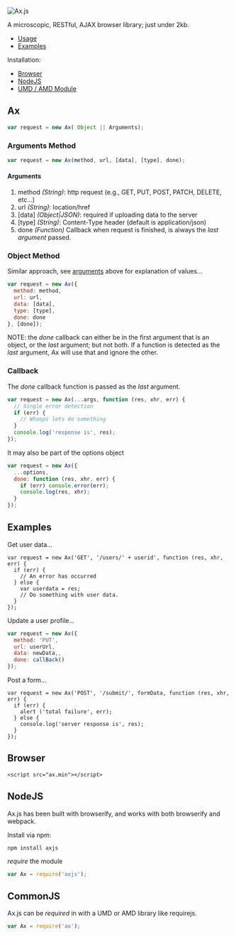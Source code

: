 ![Ax.js](//i.imgur.com/twliVZx.png)

A microscopic, RESTful, AJAX browser library; just under 2kb.
* [Usage](#ax)
* [Examples](#examples)

Installation:
* [Browser](#browser)
* [NodeJS](#nodejs)
* [UMD / AMD Module](#commonjs)

## Ax

```javascript
var request = new Ax( Object || Arguments); 
```
### Arguments Method

```javascript
var request = new Ax(method, url, [data], [type], done);
```

#### Arguments

1. method *(String)*: http request (e.g., GET, PUT, POST, PATCH, DELETE, etc...)
2. url *(String)*: location/href 
3. [data] *(Object|JSON)*: required if uploading data to the server
4. [type] *(String)*: Content-Type header (default is application/json)
5. done *(Function)* Callback when request is finished, is always the *last argument* passed.

### Object Method

Similar approach, see [arguments](#arguments) above for explanation of values...

```javascript
var request = new Ax({
  method: method,
  url: url,
  data: [data],
  type: [type],
  done: done
}, [done]);
```
NOTE:  the *done* callback can either be in the first argument that is an object, or the *last* argument; but not both.  If a function is detected as the *last* argument, Ax will use that and ignore the other.

### Callback

The *done* callback function is passed as the *last* argument.

```javascript
var request = new Ax(...args, function (res, xhr, err) {
  // Single error detection
  if (err) {
    // Whoops lets do something
  }
  console.log('response is', res);
});
```

It may also be part of the options object

```javascript
var request = new Ax({
  ...options,
  done: function (res, xhr, err) {    
    if (err) console.error(err);
    console.log(res, xhr);
  }
});
```
## Examples

Get user data...

```javscript
var request = new Ax('GET', '/users/' + userid', function (res, xhr, err) {
  if (err) {
    // An error has occurred
  } else {
    var userdata = res;
    // Do something with user data.
  }
});
```

Update a user profile...
```javascript
var request = new Ax({
  method: 'PUT',
  url: userUrl,
  data: newData,,
  done: callBack()
});
```


Post a form...
```javscript
var request = new Ax('POST', '/submit/', formData, function (res, xhr, err) {
  if (err) {
    alert ('total failure', err);
  } else {
    console.log('server response is', res);
  }
});
```


## Browser

```
<script src="ax.min"></script>
```

## NodeJS

Ax.js has been built with browserify, and works with both browserify and webpack.

Install via npm:

```
npm install axjs
```

*require* the module 
``` javascript
var Ax = require('axjs');
```

## CommonJS

Ax.js can be *required* in with a UMD or AMD library like requirejs.

``` javascript
var Ax = require('ax');
```

